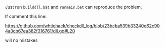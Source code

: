

Just run  `builddll.bat` and  `runmain.bat` can reproduce the problem.

If comment this line:

https://github.com/whtiehack/checkdll_log/blob/23bcba539b33240e62c904a3cb67ea382f316761/dll.go#L20

will no mistakes